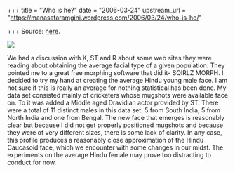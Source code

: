 +++
title = "Who is he?"
date = "2006-03-24"
upstream_url = "https://manasataramgini.wordpress.com/2006/03/24/who-is-he/"

+++
Source: [here](https://manasataramgini.wordpress.com/2006/03/24/who-is-he/).



[![](https://i1.wp.com/photos1.blogger.com/blogger/2010/410/320/hybrid_indian.jpg)](http://photos1.blogger.com/blogger/2010/410/1600/hybrid_indian.jpg)

We had a discussion with K, ST and R about some web sites they were reading about obtaining the average facial type of a given population. They pointed me to a great free morphing software that did it- SQIRLZ MORPH. I decided to try my hand at creating the average Hindu young male face. I am not sure if this is really an average for nothing statistical has been done. My data set consisted mainly of cricketers whose mugshots were available face on. To it was added a Middle aged Dravidian actor provided by ST. There were a total of 11 distinct males in this data set: 5 from South India, 5 from North India and one from Bengal. The new face that emerges is reasonably clear but because I did not get properly positioned mugshots and because they were of very different sizes, there is some lack of clarity. In any case, this profile produces a reasonably close approximation of the Hindu Caucasoid face, which we encounter with some changes in our midst. The experiments on the average Hindu female may prove too distracting to conduct for now.

